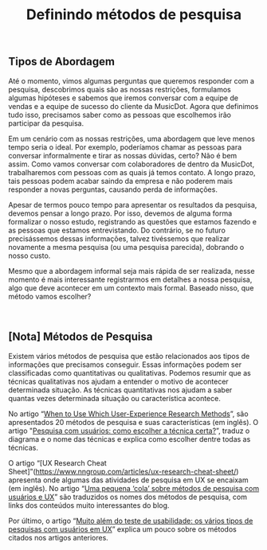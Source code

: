 <div align="center">

# Definindo métodos de pesquisa

</div>

<br>

## Tipos de Abordagem

Até o momento, vimos algumas perguntas que queremos responder com a pesquisa, descobrimos quais são as nossas restrições, formulamos algumas hipóteses e sabemos que iremos conversar com a equipe de vendas e a equipe de sucesso do cliente da MusicDot. Agora que definimos tudo isso, precisamos saber como as pessoas que escolhemos irão participar da pesquisa.

Em um cenário com as nossas restrições, uma abordagem que leve menos tempo seria o ideal. Por exemplo, poderíamos chamar as pessoas para conversar informalmente e tirar as nossas dúvidas, certo? Não é bem assim. Como vamos conversar com colaboradores de dentro da MusicDot, trabalharemos com pessoas com as quais já temos contato. A longo prazo, tais pessoas podem acabar saindo da empresa e não poderem mais responder a novas perguntas, causando perda de informações.

Apesar de termos pouco tempo para apresentar os resultados da pesquisa, devemos pensar a longo prazo. Por isso, devemos de alguma forma formalizar o nosso estudo, registrando as questões que estamos fazendo e as pessoas que estamos entrevistando. Do contrário, se no futuro precisássemos dessas informações, talvez tivéssemos que realizar novamente a mesma pesquisa (ou uma pesquisa parecida), dobrando o nosso custo.

Mesmo que a abordagem informal seja mais rápida de ser realizada, nesse momento é mais interessante registrarmos em detalhes a nossa pesquisa, algo que deve acontecer em um contexto mais formal. Baseado nisso, que método vamos escolher?

<br>

## [Nota] Métodos de Pesquisa

Existem vários métodos de pesquisa que estão relacionados aos tipos de informações que precisamos conseguir. Essas informações podem ser classificadas como quantitativas ou qualitativas. Podemos resumir que as técnicas qualitativas nos ajudam a entender o motivo de acontecer determinada situação. As técnicas quantitativas nos ajudam a saber quantas vezes determinada situação ou característica acontece.

No artigo “[When to Use Which User-Experience Research Methods](https://www.nngroup.com/articles/which-ux-research-methods/)”, são apresentados 20 métodos de pesquisa e suas características (em inglês). O artigo "[Pesquisa com usuários: como escolher a técnica certa?](https://brasil.uxdesign.cc/pesquisa-com-usu%C3%A1rios-como-escolher-a-t%C3%A9cnica-certa-bdd09ee0f302)”, traduz o diagrama e o nome das técnicas e explica como escolher dentre todas as técnicas.

O artigo “[UX Research Cheat Sheet]”(https://www.nngroup.com/articles/ux-research-cheat-sheet/) apresenta onde algumas das atividades de pesquisa em UX se encaixam (em inglês). No artigo “[Uma pequena ‘cola’ sobre métodos de pesquisa com usuários e UX](https://brasil.uxdesign.cc/uma-pequena-cola-sobre-m%C3%A9todos-de-pesquisa-com-usu%C3%A1rios-e-ux-66d523501fc0)” são traduzidos os nomes dos métodos de pesquisa, com links dos conteúdos muito interessantes do blog.

Por último, o artigo “[Muito além do teste de usabilidade: os vários tipos de pesquisas com usuários em UX](https://brasil.uxdesign.cc/muito-al%C3%A9m-do-teste-de-usabilidade-os-v%C3%A1rios-tipos-de-pesquisas-com-usu%C3%A1rios-em-ux-b91a6e15bc61)” explica um pouco sobre os métodos citados nos artigos anteriores.

<br>